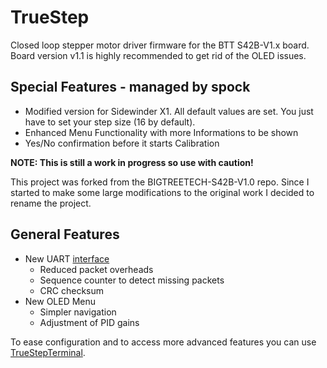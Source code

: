 # TrueStep
Closed loop stepper motor driver firmware for the BTT S42B-V1.x board.
Board version v1.1 is highly recommended to get rid of the OLED issues.
 
## Special Features - managed by spock
  - Modified version for Sidewinder X1. All default values are set. You just have to set your step size (16 by default).
  - Enhanced Menu Functionality with more Informations to be shown
  - Yes/No confirmation before it starts Calibration

**NOTE: This is still a work in progress so use with caution!**

This project was forked from the BIGTREETECH-S42B-V1.0 repo. Since I started to make some large modifications to the original work I decided to rename the project.

## General Features
- New UART [interface](SerialInterface.md) 
  - Reduced packet overheads
  - Sequence counter to detect missing packets
  - CRC checksum
- New OLED Menu
  - Simpler navigation
  - Adjustment of PID gains

To ease configuration and to access more advanced features you can use [TrueStepTerminal](utils/TrueStepTerminal).
